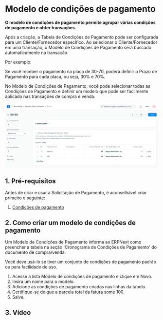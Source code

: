 # Modelo de condições de pagamento


**O modelo de condições de pagamento permite agrupar várias condições de pagamento e obter transações.**


Após a criação, a Tabela de Condições de Pagamento pode ser configurada para um Cliente/Fornecedor específico. Ao selecionar o Cliente/Fornecedor em uma transação, o Modelo de Condições de Pagamento será buscado automaticamente na transação.


Por exemplo:


Se você receber o pagamento na placa de 30-70, poderá definir o Prazo de Pagamento para cada placa, ou seja, 30% e 70%.


No Modelo de Condições de Pagamento, você pode selecionar todas as Condições de Pagamento e definir um modelo que pode ser facilmente aplicado nas transações de compra e venda.


![Modelo de condições de pagamento](/files/payment-terms-template.png)


## 1. Pré-requisitos


Antes de criar e usar a Solicitação de Pagamento, é aconselhável criar primeiro o seguinte:


1. [Condições de pagamento](/docs/v13/user/manual/en/accounts/payment-terms)


## 2. Como criar um modelo de condições de pagamento


Um Modelo de Condições de Pagamento informa ao ERPNext como preencher a tabela na seção 'Cronograma de Condições de Pagamento' do documento de compra/venda.


Você deve usá-lo se tiver um conjunto de condições de pagamento padrão ou para facilidade de uso.


1. Acesse a lista Modelo de condições de pagamento e clique em Novo.
2. Insira um nome para o modelo.
3. Adicione as condições de pagamento criadas nas linhas da tabela.
4. Certifique-se de que a parcela total da fatura some 100.
5. Salve.


## 3. Vídeo